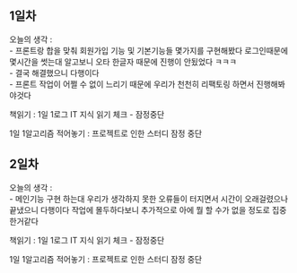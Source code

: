 ## 1일차 

오늘의 생각 :   
    - 프론트랑 합을 맞춰 회원가입 기능 및 기본기능들 몇가지를 구현해봤다 로그인때문에 몇시간을 썻는대 알고보니 오타 한글자 때문에 진행이 안됬었다 ㅋㅋㅋ   
    - 결국 해결했으니 다행이다   
    - 프론트 작업이 어쩔 수 없이 느리기 때문에 우리가 천천히 리팩토링 하면서 진행해봐야것다   
        
    
책읽기 : 1일 1로그 IT 지식 읽기 체크 - 잠정중단 
    
1일 1알고리즘 적어놓기 : 프로젝트로 인한 스터디 잠정 중단

## 2일차 

오늘의 생각 :   
    - 메인기능 구현 하는대 우리가 생각하지 못한 오류들이 터지면서 시간이 오래걸렸으나 끝냈으니 다행이다 작업에 몰두하다보니 추가적으로 아에 뭘 할 수가 없을 정도로 집중한거같다   
        
    
책읽기 : 1일 1로그 IT 지식 읽기 체크 - 잠정중단 
    
1일 1알고리즘 적어놓기 : 프로젝트로 인한 스터디 잠정 중단
